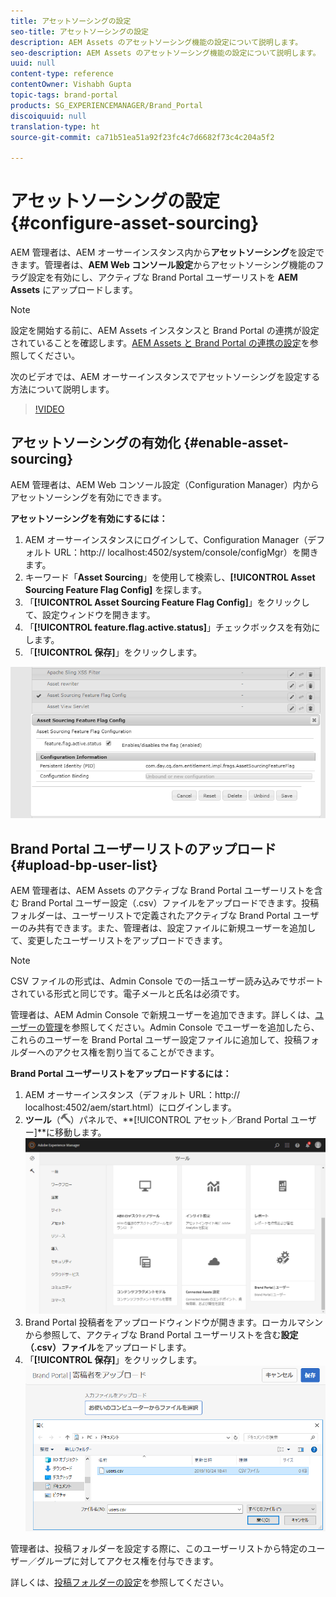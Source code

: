 ```yaml
---
title: アセットソーシングの設定
seo-title: アセットソーシングの設定
description: AEM Assets のアセットソーシング機能の設定について説明します。
seo-description: AEM Assets のアセットソーシング機能の設定について説明します。
uuid: null
content-type: reference
contentOwner: Vishabh Gupta
topic-tags: brand-portal
products: SG_EXPERIENCEMANAGER/Brand_Portal
discoiquuid: null
translation-type: ht
source-git-commit: ca71b51ea51a92f23fc4c7d6682f73c4c204a5f2

---
```



# アセットソーシングの設定 {#configure-asset-sourcing}

AEM 管理者は、AEM オーサーインスタンス内から&#x200B;**アセットソーシング**&#x200B;を設定できます。管理者は、**AEM Web コンソール設定**&#x200B;からアセットソーシング機能のフラグ設定を有効にし、アクティブな Brand Portal ユーザーリストを **AEM Assets** にアップロードします。

>[!NOTE]
>
>設定を開始する前に、AEM Assets インスタンスと Brand Portal の連携が設定されていることを確認します。[AEM Assets と Brand Portal の連携の設定](../using/configure-aem-assets-with-brand-portal.md)を参照してください。


次のビデオでは、AEM オーサーインスタンスでアセットソーシングを設定する方法について説明します。

>[!VIDEO](https://video.tv.adobe.com/v/29771?captions=jpn)

## アセットソーシングの有効化 {#enable-asset-sourcing}

AEM 管理者は、AEM Web コンソール設定（Configuration Manager）内からアセットソーシングを有効にできます。

**アセットソーシングを有効にするには：**
1. AEM オーサーインスタンスにログインして、Configuration Manager（デフォルト URL：http:// localhost:4502/system/console/configMgr）を開きます。
1. キーワード「**Asset Sourcing**」を使用して検索し、**[!UICONTROL Asset Sourcing Feature Flag Config]** を探します。
1. 「**[!UICONTROL Asset Sourcing Feature Flag Config]**」をクリックして、設定ウィンドウを開きます。
1. 「**[!UICONTROL feature.flag.active.status]**」チェックボックスを有効にします。
1. 「**[!UICONTROL 保存]**」をクリックします。

![](assets/enable-asset-sourcing.png)

## Brand Portal ユーザーリストのアップロード {#upload-bp-user-list}

AEM 管理者は、AEM Assets のアクティブな Brand Portal ユーザーリストを含む Brand Portal ユーザー設定（.csv）ファイルをアップロードできます。投稿フォルダーは、ユーザーリストで定義されたアクティブな Brand Portal ユーザーのみ共有できます。また、管理者は、設定ファイルに新規ユーザーを追加して、変更したユーザーリストをアップロードできます。

>[!NOTE]
>
>CSV ファイルの形式は、Admin Console での一括ユーザー読み込みでサポートされている形式と同じです。電子メールと氏名は必須です。

管理者は、AEM Admin Console で新規ユーザーを追加できます。詳しくは、[ユーザーの管理](brand-portal-adding-users.md)を参照してください。Admin Console でユーザーを追加したら、これらのユーザーを Brand Portal ユーザー設定ファイルに追加して、投稿フォルダーへのアクセス権を割り当てることができます。

**Brand Portal ユーザーリストをアップロードするには：**
1. AEM オーサーインスタンス（デフォルト URL：http:// localhost:4502/aem/start.html）にログインします。
1. **ツール**（![](assets/tools.png)）パネルで、**[!UICONTROL アセット／Brand Portal ユーザー]**に移動します。
   ![](assets/upload-user-list1.png)
1. Brand Portal 投稿者をアップロードウィンドウが開きます。ローカルマシンから参照して、アクティブな Brand Portal ユーザーリストを含む&#x200B;**設定（.csv）ファイル**&#x200B;をアップロードします。
1. 「**[!UICONTROL 保存]**」をクリックします。
   ![](assets/upload-user-list2.png)


管理者は、投稿フォルダーを設定する際に、このユーザーリストから特定のユーザー／グループに対してアクセス権を付与できます。

詳しくは、[投稿フォルダーの設定](brand-portal-contribution-folder.md)を参照してください。
